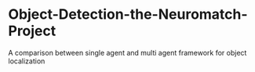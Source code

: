 # Object-Detection-the-Neuromatch-Project
A comparison between single agent and multi agent framework for object localization
